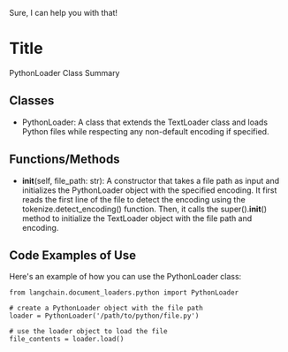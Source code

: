 Sure, I can help you with that! 

# Title
PythonLoader Class Summary

## Classes
- PythonLoader: A class that extends the TextLoader class and loads Python files while respecting any non-default encoding if specified.

## Functions/Methods
- __init__(self, file_path: str): A constructor that takes a file path as input and initializes the PythonLoader object with the specified encoding. It first reads the first line of the file to detect the encoding using the tokenize.detect_encoding() function. Then, it calls the super().__init__() method to initialize the TextLoader object with the file path and encoding.

## Code Examples of Use
Here's an example of how you can use the PythonLoader class:

```
from langchain.document_loaders.python import PythonLoader

# create a PythonLoader object with the file path
loader = PythonLoader('/path/to/python/file.py')

# use the loader object to load the file
file_contents = loader.load()
```

